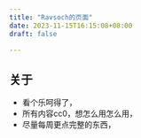 ```yaml
---
title: "Ravsoch的页面"
date: 2023-11-15T16:15:08+08:00
draft: false

---
```

## 关于
+ 看个乐呵得了，
+ 所有内容cc0，想怎么用怎么用，
+ 尽量每周更点完整的东西，